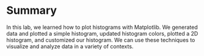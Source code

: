 # Summary

In this lab, we learned how to plot histograms with Matplotlib. We generated data and plotted a simple histogram, updated histogram colors, plotted a 2D histogram, and customized our histogram. We can use these techniques to visualize and analyze data in a variety of contexts.
